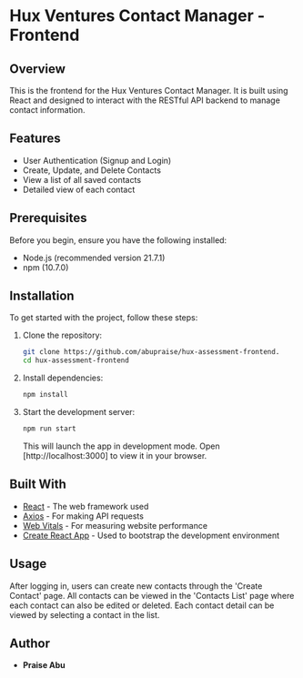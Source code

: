 
# Hux Ventures Contact Manager - Frontend

## Overview
This is the frontend for the Hux Ventures Contact Manager. It is built using React and designed to interact with the RESTful API backend to manage contact information.

## Features
- User Authentication (Signup and Login)
- Create, Update, and Delete Contacts
- View a list of all saved contacts
- Detailed view of each contact

## Prerequisites
Before you begin, ensure you have the following installed:
- Node.js (recommended version 21.7.1)
- npm (10.7.0)

## Installation

To get started with the project, follow these steps:

1. Clone the repository:
   ```bash
   git clone https://github.com/abupraise/hux-assessment-frontend.
   cd hux-assessment-frontend
   ```

2. Install dependencies:
   ```bash
   npm install
   ```

3. Start the development server:
   ```bash
   npm run start
   ```

   This will launch the app in development mode. Open [http://localhost:3000] to view it in your browser.

## Built With
- [React](https://reactjs.org/) - The web framework used
- [Axios](https://github.com/axios/axios) - For making API requests
- [Web Vitals](https://web.dev/vitals/) - For measuring website performance
- [Create React App](https://create-react-app.dev/) - Used to bootstrap the development environment

## Usage
After logging in, users can create new contacts through the 'Create Contact' page. All contacts can be viewed in the 'Contacts List' page where each contact can also be edited or deleted. Each contact detail can be viewed by selecting a contact in the list.

## Author
- **Praise Abu**